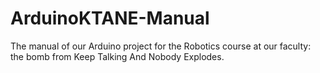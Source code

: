 # ArduinoKTANE-Manual
The manual of our Arduino project for the Robotics course at our faculty: the bomb from Keep Talking And Nobody Explodes.
